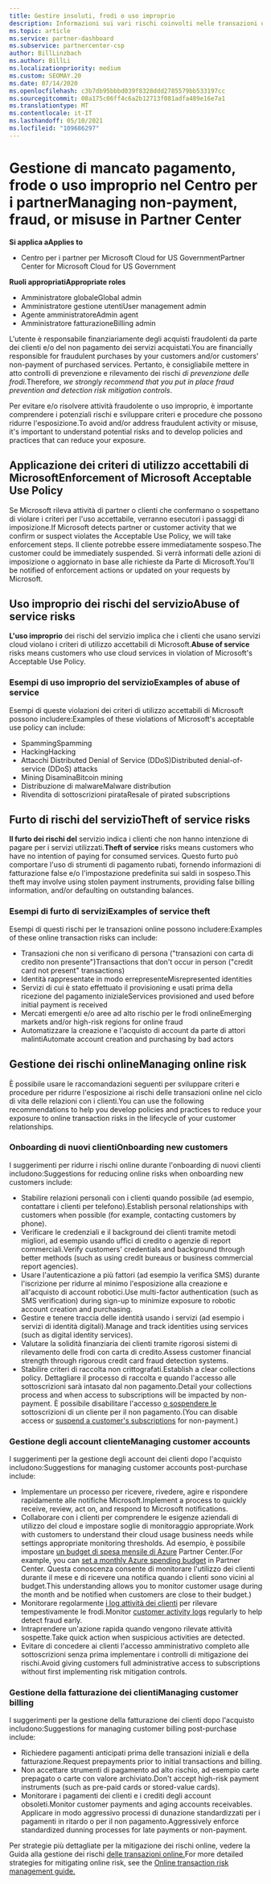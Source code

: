```yaml
---
title: Gestire insoluti, frodi o uso improprio
description: Informazioni sui vari rischi coinvolti nelle transazioni online e sulle procedure consigliate per gestire e mitigare tali rischi in Partner Center.
ms.topic: article
ms.service: partner-dashboard
ms.subservice: partnercenter-csp
author: BillLinzbach
ms.author: BillLi
ms.localizationpriority: medium
ms.custom: SEOMAY.20
ms.date: 07/14/2020
ms.openlocfilehash: c3b7db95bbbd039f8328ddd2785579bb533197cc
ms.sourcegitcommit: 08a175c06ff4c6a2b12713f081adfa489e16e7a1
ms.translationtype: MT
ms.contentlocale: it-IT
ms.lasthandoff: 05/10/2021
ms.locfileid: "109686297"
---
```

# <a name="managing-non-payment-fraud-or-misuse-in-partner-center"></a><span data-ttu-id="e51f5-103">Gestione di mancato pagamento, frode o uso improprio nel Centro per i partner</span><span class="sxs-lookup"><span data-stu-id="e51f5-103">Managing non-payment, fraud, or misuse in Partner Center</span></span>

<span data-ttu-id="e51f5-104">**Si applica a**</span><span class="sxs-lookup"><span data-stu-id="e51f5-104">**Applies to**</span></span>

- <span data-ttu-id="e51f5-105">Centro per i partner per Microsoft Cloud for US Government</span><span class="sxs-lookup"><span data-stu-id="e51f5-105">Partner Center for Microsoft Cloud for US Government</span></span>

<span data-ttu-id="e51f5-106">**Ruoli appropriati**</span><span class="sxs-lookup"><span data-stu-id="e51f5-106">**Appropriate roles**</span></span>

- <span data-ttu-id="e51f5-107">Amministratore globale</span><span class="sxs-lookup"><span data-stu-id="e51f5-107">Global admin</span></span>
- <span data-ttu-id="e51f5-108">Amministratore gestione utenti</span><span class="sxs-lookup"><span data-stu-id="e51f5-108">User management admin</span></span>
- <span data-ttu-id="e51f5-109">Agente amministratore</span><span class="sxs-lookup"><span data-stu-id="e51f5-109">Admin agent</span></span>
- <span data-ttu-id="e51f5-110">Amministratore fatturazione</span><span class="sxs-lookup"><span data-stu-id="e51f5-110">Billing admin</span></span>

<span data-ttu-id="e51f5-111">L'utente è responsabile finanziariamente degli acquisti fraudolenti da parte dei clienti e/o del non pagamento dei servizi acquistati.</span><span class="sxs-lookup"><span data-stu-id="e51f5-111">You are financially responsible for fraudulent purchases by your customers and/or customers' non-payment of purchased services.</span></span> <span data-ttu-id="e51f5-112">Pertanto, è consigliabile mettere in atto controlli di prevenzione e rilevamento dei rischi *di prevenzione delle frodi.*</span><span class="sxs-lookup"><span data-stu-id="e51f5-112">Therefore, *we strongly recommend that you put in place fraud prevention and detection risk mitigation controls*.</span></span>

<span data-ttu-id="e51f5-113">Per evitare e/o risolvere attività fraudolente o uso improprio, è importante comprendere i potenziali rischi e sviluppare criteri e procedure che possono ridurre l'esposizione.</span><span class="sxs-lookup"><span data-stu-id="e51f5-113">To avoid and/or address fraudulent activity or misuse, it's important to understand potential risks and to develop policies and practices that can reduce your exposure.</span></span>

## <a name="enforcement-of-microsoft-acceptable-use-policy"></a><span data-ttu-id="e51f5-114">Applicazione dei criteri di utilizzo accettabili di Microsoft</span><span class="sxs-lookup"><span data-stu-id="e51f5-114">Enforcement of Microsoft Acceptable Use Policy</span></span>

<span data-ttu-id="e51f5-115">Se Microsoft rileva attività di partner o clienti che confermano o sospettano di violare i criteri per l'uso accettabile, verranno esecutori i passaggi di imposizione.</span><span class="sxs-lookup"><span data-stu-id="e51f5-115">If Microsoft detects partner or customer activity that we confirm or suspect violates the Acceptable Use Policy, we will take enforcement steps.</span></span> <span data-ttu-id="e51f5-116">Il cliente potrebbe essere immediatamente sospeso.</span><span class="sxs-lookup"><span data-stu-id="e51f5-116">The customer could be immediately suspended.</span></span> <span data-ttu-id="e51f5-117">Si verrà informati delle azioni di imposizione o aggiornato in base alle richieste da Parte di Microsoft.</span><span class="sxs-lookup"><span data-stu-id="e51f5-117">You'll be notified of enforcement actions or updated on your requests by Microsoft.</span></span>

## <a name="abuse-of-service-risks"></a><span data-ttu-id="e51f5-118">Uso improprio dei rischi del servizio</span><span class="sxs-lookup"><span data-stu-id="e51f5-118">Abuse of service risks</span></span>

<span data-ttu-id="e51f5-119">**L'uso improprio** dei rischi del servizio implica che i clienti che usano servizi cloud violano i criteri di utilizzo accettabili di Microsoft.</span><span class="sxs-lookup"><span data-stu-id="e51f5-119">**Abuse of service** risks means customers who use cloud services in violation of Microsoft's Acceptable Use Policy.</span></span>

### <a name="examples-of-abuse-of-service"></a><span data-ttu-id="e51f5-120">Esempi di uso improprio del servizio</span><span class="sxs-lookup"><span data-stu-id="e51f5-120">Examples of abuse of service</span></span>

<span data-ttu-id="e51f5-121">Esempi di queste violazioni dei criteri di utilizzo accettabili di Microsoft possono includere:</span><span class="sxs-lookup"><span data-stu-id="e51f5-121">Examples of these violations of Microsoft's acceptable use policy can include:</span></span>

- <span data-ttu-id="e51f5-122">Spamming</span><span class="sxs-lookup"><span data-stu-id="e51f5-122">Spamming</span></span>
- <span data-ttu-id="e51f5-123">Hacking</span><span class="sxs-lookup"><span data-stu-id="e51f5-123">Hacking</span></span>
- <span data-ttu-id="e51f5-124">Attacchi Distributed Denial of Service (DDoS)</span><span class="sxs-lookup"><span data-stu-id="e51f5-124">Distributed denial-of-service (DDoS) attacks</span></span>
- <span data-ttu-id="e51f5-125">Mining Disamina</span><span class="sxs-lookup"><span data-stu-id="e51f5-125">Bitcoin mining</span></span>
- <span data-ttu-id="e51f5-126">Distribuzione di malware</span><span class="sxs-lookup"><span data-stu-id="e51f5-126">Malware distribution</span></span>
- <span data-ttu-id="e51f5-127">Rivendita di sottoscrizioni pirata</span><span class="sxs-lookup"><span data-stu-id="e51f5-127">Resale of pirated subscriptions</span></span>

## <a name="theft-of-service-risks"></a><span data-ttu-id="e51f5-128">Furto di rischi del servizio</span><span class="sxs-lookup"><span data-stu-id="e51f5-128">Theft of service risks</span></span>

<span data-ttu-id="e51f5-129">**Il furto dei rischi del** servizio indica i clienti che non hanno intenzione di pagare per i servizi utilizzati.</span><span class="sxs-lookup"><span data-stu-id="e51f5-129">**Theft of service** risks means customers who have no intention of paying for consumed services.</span></span> <span data-ttu-id="e51f5-130">Questo furto può comportare l'uso di strumenti di pagamento rubati, fornendo informazioni di fatturazione false e/o l'impostazione predefinita sui saldi in sospeso.</span><span class="sxs-lookup"><span data-stu-id="e51f5-130">This theft may involve using stolen payment instruments, providing false billing information, and/or defaulting on outstanding balances.</span></span>

### <a name="examples-of-service-theft"></a><span data-ttu-id="e51f5-131">Esempi di furto di servizi</span><span class="sxs-lookup"><span data-stu-id="e51f5-131">Examples of service theft</span></span>

<span data-ttu-id="e51f5-132">Esempi di questi rischi per le transazioni online possono includere:</span><span class="sxs-lookup"><span data-stu-id="e51f5-132">Examples of these online transaction risks can include:</span></span>

- <span data-ttu-id="e51f5-133">Transazioni che non si verificano di persona ("transazioni con carta di credito non presente")</span><span class="sxs-lookup"><span data-stu-id="e51f5-133">Transactions that don't occur in person ("credit card not present" transactions)</span></span>
- <span data-ttu-id="e51f5-134">Identità rappresentate in modo errepresente</span><span class="sxs-lookup"><span data-stu-id="e51f5-134">Misrepresented identities</span></span>
- <span data-ttu-id="e51f5-135">Servizi di cui è stato effettuato il provisioning e usati prima della ricezione del pagamento iniziale</span><span class="sxs-lookup"><span data-stu-id="e51f5-135">Services provisioned and used before initial payment is received</span></span>
- <span data-ttu-id="e51f5-136">Mercati emergenti e/o aree ad alto rischio per le frodi online</span><span class="sxs-lookup"><span data-stu-id="e51f5-136">Emerging markets and/or high-risk regions for online fraud</span></span>
- <span data-ttu-id="e51f5-137">Automatizzare la creazione e l'acquisto di account da parte di attori malinti</span><span class="sxs-lookup"><span data-stu-id="e51f5-137">Automate account creation and purchasing by bad actors</span></span>

## <a name="managing-online-risk"></a><span data-ttu-id="e51f5-138">Gestione dei rischi online</span><span class="sxs-lookup"><span data-stu-id="e51f5-138">Managing online risk</span></span>

<span data-ttu-id="e51f5-139">È possibile usare le raccomandazioni seguenti per sviluppare criteri e procedure per ridurre l'esposizione ai rischi delle transazioni online nel ciclo di vita delle relazioni con i clienti.</span><span class="sxs-lookup"><span data-stu-id="e51f5-139">You can use the following recommendations to help you develop policies and practices to reduce your exposure to online transaction risks in the lifecycle of your customer relationships.</span></span>

### <a name="onboarding-new-customers"></a><span data-ttu-id="e51f5-140">Onboarding di nuovi clienti</span><span class="sxs-lookup"><span data-stu-id="e51f5-140">Onboarding new customers</span></span>

<span data-ttu-id="e51f5-141">I suggerimenti per ridurre i rischi online durante l'onboarding di nuovi clienti includono:</span><span class="sxs-lookup"><span data-stu-id="e51f5-141">Suggestions for reducing online risks when onboarding new customers include:</span></span>

- <span data-ttu-id="e51f5-142">Stabilire relazioni personali con i clienti quando possibile (ad esempio, contattare i clienti per telefono).</span><span class="sxs-lookup"><span data-stu-id="e51f5-142">Establish personal relationships with customers when possible (for example, contacting customers by phone).</span></span>
- <span data-ttu-id="e51f5-143">Verificare le credenziali e il background dei clienti tramite metodi migliori, ad esempio usando uffici di credito o agenzie di report commerciali.</span><span class="sxs-lookup"><span data-stu-id="e51f5-143">Verify customers' credentials and background through better methods (such as using credit bureaus or business commercial report agencies).</span></span>
- <span data-ttu-id="e51f5-144">Usare l'autenticazione a più fattori (ad esempio la verifica SMS) durante l'iscrizione per ridurre al minimo l'esposizione alla creazione e all'acquisto di account robotici.</span><span class="sxs-lookup"><span data-stu-id="e51f5-144">Use multi-factor authentication (such as SMS verification) during sign-up to minimize exposure to robotic account creation and purchasing.</span></span>
- <span data-ttu-id="e51f5-145">Gestire e tenere traccia delle identità usando i servizi (ad esempio i servizi di identità digitali).</span><span class="sxs-lookup"><span data-stu-id="e51f5-145">Manage and track identities using services (such as digital identity services).</span></span>
- <span data-ttu-id="e51f5-146">Valutare la solidità finanziaria dei clienti tramite rigorosi sistemi di rilevamento delle frodi con carta di credito.</span><span class="sxs-lookup"><span data-stu-id="e51f5-146">Assess customer financial strength through rigorous credit card fraud detection systems.</span></span>
- <span data-ttu-id="e51f5-147">Stabilire criteri di raccolta non crittografati.</span><span class="sxs-lookup"><span data-stu-id="e51f5-147">Establish a clear collections policy.</span></span> <span data-ttu-id="e51f5-148">Dettagliare il processo di raccolta e quando l'accesso alle sottoscrizioni sarà intasato dal non pagamento.</span><span class="sxs-lookup"><span data-stu-id="e51f5-148">Detail your collections process and when access to subscriptions will be impacted by non-payment.</span></span> <span data-ttu-id="e51f5-149">È possibile disabilitare l'accesso [o sospendere le](create-a-new-subscription.md#suspend-a-subscription) sottoscrizioni di un cliente per il non pagamento.</span><span class="sxs-lookup"><span data-stu-id="e51f5-149">(You can disable access or [suspend a customer's subscriptions](create-a-new-subscription.md#suspend-a-subscription) for non-payment.)</span></span>

### <a name="managing-customer-accounts"></a><span data-ttu-id="e51f5-150">Gestione degli account cliente</span><span class="sxs-lookup"><span data-stu-id="e51f5-150">Managing customer accounts</span></span>

<span data-ttu-id="e51f5-151">I suggerimenti per la gestione degli account dei clienti dopo l'acquisto includono:</span><span class="sxs-lookup"><span data-stu-id="e51f5-151">Suggestions for managing customer accounts post-purchase include:</span></span>

- <span data-ttu-id="e51f5-152">Implementare un processo per ricevere, rivedere, agire e rispondere rapidamente alle notifiche Microsoft.</span><span class="sxs-lookup"><span data-stu-id="e51f5-152">Implement a process to quickly receive, review, act on, and respond to Microsoft notifications.</span></span>
- <span data-ttu-id="e51f5-153">Collaborare con i clienti per comprendere le esigenze aziendali di utilizzo del cloud e impostare soglie di monitoraggio appropriate.</span><span class="sxs-lookup"><span data-stu-id="e51f5-153">Work with customers to understand their cloud usage business needs while settings appropriate monitoring thresholds.</span></span> <span data-ttu-id="e51f5-154">Ad esempio, è possibile impostare [un budget di spesa mensile di Azure](set-an-azure-spending-budget-for-your-customers.md) Partner Center.</span><span class="sxs-lookup"><span data-stu-id="e51f5-154">(For example, you can [set a monthly Azure spending budget](set-an-azure-spending-budget-for-your-customers.md) in Partner Center.</span></span> <span data-ttu-id="e51f5-155">Questa conoscenza consente di monitorare l'utilizzo dei clienti durante il mese e di ricevere una notifica quando i clienti sono vicini al budget.</span><span class="sxs-lookup"><span data-stu-id="e51f5-155">This understanding allows you to monitor customer usage during the month and be notified when customers are close to their budget.)</span></span>
- <span data-ttu-id="e51f5-156">Monitorare regolarmente [i log attività dei clienti](activity-logs.md) per rilevare tempestivamente le frodi.</span><span class="sxs-lookup"><span data-stu-id="e51f5-156">Monitor [customer activity logs](activity-logs.md) regularly to help detect fraud early.</span></span>
- <span data-ttu-id="e51f5-157">Intraprendere un'azione rapida quando vengono rilevate attività sospette.</span><span class="sxs-lookup"><span data-stu-id="e51f5-157">Take quick action when suspicious activities are detected.</span></span>
- <span data-ttu-id="e51f5-158">Evitare di concedere ai clienti l'accesso amministrativo completo alle sottoscrizioni senza prima implementare i controlli di mitigazione dei rischi.</span><span class="sxs-lookup"><span data-stu-id="e51f5-158">Avoid giving customers full administrative access to subscriptions without first implementing risk mitigation controls.</span></span>

### <a name="managing-customer-billing"></a><span data-ttu-id="e51f5-159">Gestione della fatturazione dei clienti</span><span class="sxs-lookup"><span data-stu-id="e51f5-159">Managing customer billing</span></span>

<span data-ttu-id="e51f5-160">I suggerimenti per la gestione della fatturazione dei clienti dopo l'acquisto includono:</span><span class="sxs-lookup"><span data-stu-id="e51f5-160">Suggestions for managing customer billing post-purchase include:</span></span>

- <span data-ttu-id="e51f5-161">Richiedere pagamenti anticipati prima delle transazioni iniziali e della fatturazione.</span><span class="sxs-lookup"><span data-stu-id="e51f5-161">Request prepayments prior to initial transactions and billing.</span></span>
- <span data-ttu-id="e51f5-162">Non accettare strumenti di pagamento ad alto rischio, ad esempio carte prepagato o carte con valore archiviato.</span><span class="sxs-lookup"><span data-stu-id="e51f5-162">Don't accept high-risk payment instruments (such as pre-paid cards or stored-value cards).</span></span>
- <span data-ttu-id="e51f5-163">Monitorare i pagamenti dei clienti e i crediti degli account obsoleti.</span><span class="sxs-lookup"><span data-stu-id="e51f5-163">Monitor customer payments and aging accounts receivables.</span></span> <span data-ttu-id="e51f5-164">Applicare in modo aggressivo processi di dunazione standardizzati per i pagamenti in ritardo o per il non pagamento.</span><span class="sxs-lookup"><span data-stu-id="e51f5-164">Aggressively enforce standardized dunning processes for late payments or non-payment.</span></span>

<span data-ttu-id="e51f5-165">Per strategie più dettagliate per la mitigazione dei rischi online, vedere la Guida alla gestione dei rischi [delle transazioni online.](https://query.prod.cms.rt.microsoft.com/cms/api/am/binary/RE4Bhtt)</span><span class="sxs-lookup"><span data-stu-id="e51f5-165">For more detailed strategies for mitigating online risk, see the [Online transaction risk management guide.](https://query.prod.cms.rt.microsoft.com/cms/api/am/binary/RE4Bhtt)</span></span>

